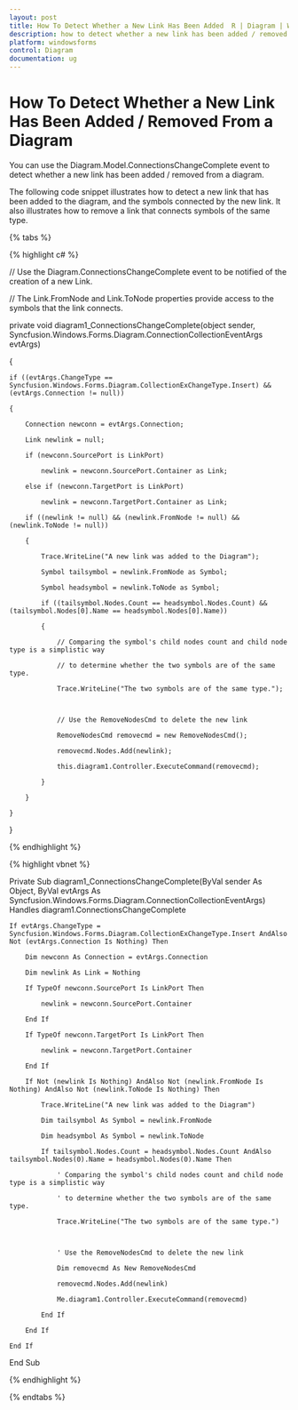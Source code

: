 ```yaml
---
layout: post
title: How To Detect Whether a New Link Has Been Added  R | Diagram | Windows Forms | Syncfusion
description: how to detect whether a new link has been added / removed from a diagram
platform: windowsforms
control: Diagram
documentation: ug
---
```


# How To Detect Whether a New Link Has Been Added / Removed From a Diagram

You can use the Diagram.Model.ConnectionsChangeComplete event to detect whether a new link has been added / removed from a diagram.

The following code snippet illustrates how to detect a new link that has been added to the diagram, and the symbols connected by the new link. It also illustrates how to remove a link that connects symbols of the same type.

{% tabs %}

{% highlight c# %}

// Use the Diagram.ConnectionsChangeComplete event to be notified of the creation of a new Link.

// The Link.FromNode and Link.ToNode properties provide access to the symbols that the link connects.

private void diagram1_ConnectionsChangeComplete(object sender, Syncfusion.Windows.Forms.Diagram.ConnectionCollectionEventArgs evtArgs)

{

    if ((evtArgs.ChangeType == Syncfusion.Windows.Forms.Diagram.CollectionExChangeType.Insert) && (evtArgs.Connection != null))

    {

        Connection newconn = evtArgs.Connection;

        Link newlink = null;

        if (newconn.SourcePort is LinkPort)

            newlink = newconn.SourcePort.Container as Link;

        else if (newconn.TargetPort is LinkPort)

            newlink = newconn.TargetPort.Container as Link;

        if ((newlink != null) && (newlink.FromNode != null) && (newlink.ToNode != null))

        {

            Trace.WriteLine("A new link was added to the Diagram");

            Symbol tailsymbol = newlink.FromNode as Symbol;

            Symbol headsymbol = newlink.ToNode as Symbol;

            if ((tailsymbol.Nodes.Count == headsymbol.Nodes.Count) && (tailsymbol.Nodes[0].Name == headsymbol.Nodes[0].Name))

            {

                // Comparing the symbol's child nodes count and child node type is a simplistic way 

                // to determine whether the two symbols are of the same type. 

                Trace.WriteLine("The two symbols are of the same type.");



                // Use the RemoveNodesCmd to delete the new link

                RemoveNodesCmd removecmd = new RemoveNodesCmd();

                removecmd.Nodes.Add(newlink);

                this.diagram1.Controller.ExecuteCommand(removecmd);

            }

        }

    }

} 

{% endhighlight %}

{% highlight vbnet %}

Private Sub diagram1_ConnectionsChangeComplete(ByVal sender As Object, ByVal evtArgs As Syncfusion.Windows.Forms.Diagram.ConnectionCollectionEventArgs) Handles diagram1.ConnectionsChangeComplete

    If evtArgs.ChangeType = Syncfusion.Windows.Forms.Diagram.CollectionExChangeType.Insert AndAlso Not (evtArgs.Connection Is Nothing) Then

        Dim newconn As Connection = evtArgs.Connection

        Dim newlink As Link = Nothing

        If TypeOf newconn.SourcePort Is LinkPort Then

            newlink = newconn.SourcePort.Container

        End If

        If TypeOf newconn.TargetPort Is LinkPort Then

            newlink = newconn.TargetPort.Container

        End If

        If Not (newlink Is Nothing) AndAlso Not (newlink.FromNode Is Nothing) AndAlso Not (newlink.ToNode Is Nothing) Then

            Trace.WriteLine("A new link was added to the Diagram")

            Dim tailsymbol As Symbol = newlink.FromNode

            Dim headsymbol As Symbol = newlink.ToNode

            If tailsymbol.Nodes.Count = headsymbol.Nodes.Count AndAlso tailsymbol.Nodes(0).Name = headsymbol.Nodes(0).Name Then

                ' Comparing the symbol's child nodes count and child node type is a simplistic way 

                ' to determine whether the two symbols are of the same type. 

                Trace.WriteLine("The two symbols are of the same type.")



                ' Use the RemoveNodesCmd to delete the new link

                Dim removecmd As New RemoveNodesCmd

                removecmd.Nodes.Add(newlink)

                Me.diagram1.Controller.ExecuteCommand(removecmd)

            End If

        End If

    End If

End Sub

{% endhighlight %}

{% endtabs %}